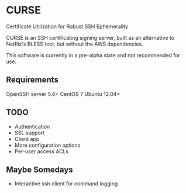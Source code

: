 # CURSE
Certificate Utilization for Robust SSH Ephemerality

CURSE is an SSH certificating signing server, built as an alternative to Netflix's BLESS tool, but without the AWS dependencies.

This software is currently in a pre-alpha state and not recommended for use.

Requirements
------------
OpenSSH server 5.6+
CentOS 7
Ubuntu 12.04+

TODO
----
* Authentication
* SSL support
* Client app
* More configuration options
* Per-user access ACLs

Maybe Somedays
--------------
* Interactive ssh client for command logging
